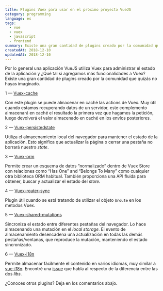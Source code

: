 ```yaml
---
title: Plugins Vuex para usar en el próximo proyecto VueJS
category: programming
language: es
tags:
  - vue
  - vuex
  - javascript
  - frontend
summary: Existe una gran cantidad de plugins creado por la comunidad que quizás no hayas imaginado.
createdAt: 2018-12-10
updatedAt: 2018-12-10
---
```


Por lo general una aplicación VueJS utiliza Vuex para administrar el estado de la aplicación y ¿Qué tal si agregamos más funcionalidades a Vuex? Existe una gran cantidad de plugins creado por la comunidad que quizás no hayas imaginado.

1 — [Vuex-cache](https://github.com/superwf/vuex-cache)

Con este plugin se puede almacenar en caché las actions de Vuex. Muy útil cuando estamos recuperando datos de un servidor, este complemento almacenará en caché el resultado la primera vez que hagamos la petición, luego devolverá el valor almacenado en caché en los envíos posteriores.

2 — [Vuex-persistedstate](https://github.com/robinvdvleuten/vuex-persistedstate)

Utiliza el almacenamiento local del navegador para mantener el estado de la aplicación. Esto significa que actualizar la página o cerrar una pestaña no borrará nuestro *state*.

3 — [Vuex-orm](https://github.com/vuex-orm/vuex-orm)

Permite crear un esquema de datos “normalizado” dentro de Vuex Store con relaciones como “Has One” and “Belongs To Many” como cualquier otra biblioteca ORM habitual. También proporciona una API fluida para obtener, buscar y actualizar el estado del *store*.

4 — [Vuex-router-sync](https://github.com/vuejs/vuex-router-sync)

Plugin útil cuando se está tratando de utilizar el objeto `$route` en los metodos Vuex.

5 — [Vuex-shared-mutations](https://github.com/xanf/vuex-shared-mutations)

Sincroniza el estado entre diferentes pestañas del navegador. Lo hace almacenando una mutación en el *local storage*. El evento de almacenamiento desencadena una actualización en todas las demás pestañas/ventanas, que reproduce la mutación, manteniendo el estado sincronizado.

6 — [Vuex-i18n](https://github.com/dkfbasel/vuex-i18n)

Permite almacenar fácilmente el contenido en varios idiomas, muy similar a [vue-i18n](https://github.com/kazupon/vue-i18n). Encontré una [issue](https://github.com/dkfbasel/vuex-i18n/issues/80) que habla al respecto de la diferencia entre las dos *libs*.

¿Conoces otros plugins? Deja en los comentarios abajo.
